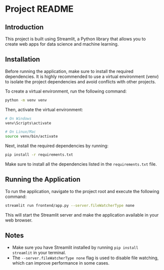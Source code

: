 # Project README
## Introduction
This project is built using Streamlit, a Python library that allows you to create web apps for data science and machine learning.

## Installation
Before running the application, make sure to install the required dependencies. It is highly recommended to use a virtual environment (venv) to isolate the project dependencies and avoid conflicts with other projects.

To create a virtual environment, run the following command:
```bash
python -m venv venv
```
Then, activate the virtual environment:
```bash
# On Windows
venv\Scripts\activate

# On Linux/Mac
source venv/bin/activate
```
Next, install the required dependencies by running:
```bash
pip install -r requirements.txt
```
Make sure to install all the dependencies listed in the `requirements.txt` file.

## Running the Application
To run the application, navigate to the project root and execute the following command:
```bash
streamlit run frontend/app.py --server.fileWatcherType none
```
This will start the Streamlit server and make the application available in your web browser.

## Notes
* Make sure you have Streamlit installed by running `pip install streamlit` in your terminal.
* The `--server.fileWatcherType none` flag is used to disable file watching, which can improve performance in some cases.